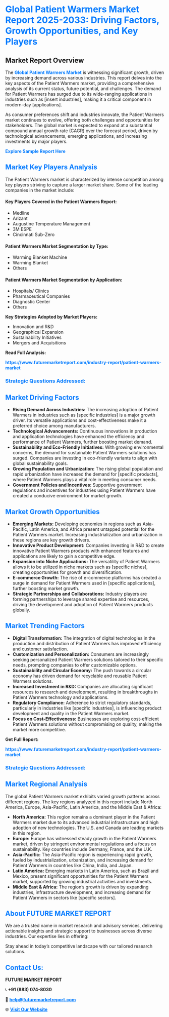 <h1 style="color: #007BFF;">Global Patient Warmers Market Report 2025-2033: Driving Factors, Growth Opportunities, and Key Players</h1>

<section id="overview">
<h2>Market Report Overview</h2>
<p>The <a href="https://www.futuremarketreport.com/industry-report/patient-warmers-market" style="color: #007BFF; text-decoration: none;"><strong>Global Patient Warmers Market</strong></a> is witnessing significant growth, driven by increasing demand across various industries. This report delves into the key aspects of the Patient Warmers market, providing a comprehensive analysis of its current status, future potential, and challenges. The demand for Patient Warmers has surged due to its wide-ranging applications in industries such as [insert industries], making it a critical component in modern-day [applications].</p>
<p>As consumer preferences shift and industries innovate, the Patient Warmers market continues to evolve, offering both challenges and opportunities for stakeholders. The global market is expected to expand at a substantial compound annual growth rate (CAGR) over the forecast period, driven by technological advancements, emerging applications, and increasing investments by major players.</p>
</section>

<section id="overview">
<p><a href="https://www.futuremarketreport.com/request-sample/reportId=52967" style="color: #007BFF; text-decoration: none;"><strong>Explore Sample Report Here</strong></a></p>
</section>

<section id="key-players">
<h2 style="color: #007BFF;">Market Key Players Analysis</h2>
<p>The Patient Warmers market is characterized by intense competition among key players striving to capture a larger market share. Some of the leading companies in the market include:</p>
<h4>Key Players Covered in the Patient Warmers Report:</h4>
<ul><li>Medline</li><li>Arizant</li><li>Augustine Temperature Management</li><li>3M ESPE</li><li>Cincinnati Sub-Zero</li></ul>
<h4>Patient Warmers Market Segmentation by Type:</h4>
<ul><li>Warming Blanket Machine</li><li>Warming Blanket</li><li>Others</li></ul>

<h4>Patient Warmers Market Segmentation by Application:</h4>
<ul><li>Hospitals/ Clinics</li><li>Pharmaceutical Companies</li><li>Diagnostic Center</li><li>Others</li></ul>
<p><strong>Key Strategies Adopted by Market Players:</strong></p>
<ul>
<li>Innovation and R&D</li>
<li>Geographical Expansion</li>
<li>Sustainability Initiatives</li>
<li>Mergers and Acquisitions</li>
</ul>
</section>

<section>
<p><strong>Read Full Analysis: </strong></p><a href="https://www.futuremarketreport.com/industry-report/patient-warmers-market" style="color: #007BFF; text-decoration: none;"><strong>https://www.futuremarketreport.com/industry-report/patient-warmers-market</strong></a>
<h3 style="color: #007BFF;">Strategic Questions Addressed:</h3>
</section>

<section id="driving-factors">
<h2 style="color: #007BFF;">Market Driving Factors</h2>
<ul>
<li><strong>Rising Demand Across Industries:</strong> The increasing adoption of Patient Warmers in industries such as [specific industries] is a major growth driver. Its versatile applications and cost-effectiveness make it a preferred choice among manufacturers.</li>
<li><strong>Technological Advancements:</strong> Continuous innovations in production and application technologies have enhanced the efficiency and performance of Patient Warmers, further boosting market demand.</li>
<li><strong>Sustainability and Eco-Friendly Initiatives:</strong> With growing environmental concerns, the demand for sustainable Patient Warmers solutions has surged. Companies are investing in eco-friendly variants to align with global sustainability goals.</li>
<li><strong>Growing Population and Urbanization:</strong> The rising global population and rapid urbanization have increased the demand for [specific products], where Patient Warmers plays a vital role in meeting consumer needs.</li>
<li><strong>Government Policies and Incentives:</strong> Supportive government regulations and incentives for industries using Patient Warmers have created a conducive environment for market growth.</li>
</ul>
</section>

<section id="growth-opportunities">
<h2 style="color: #007BFF;">Market Growth Opportunities</h2>
<ul>
<li><strong>Emerging Markets:</strong> Developing economies in regions such as Asia-Pacific, Latin America, and Africa present untapped potential for the Patient Warmers market. Increasing industrialization and urbanization in these regions are key growth drivers.</li>
<li><strong>Innovative Product Development:</strong> Companies investing in R&D to create innovative Patient Warmers products with enhanced features and applications are likely to gain a competitive edge.</li>
<li><strong>Expansion into Niche Applications:</strong> The versatility of Patient Warmers allows it to be utilized in niche markets such as [specific niches], creating opportunities for growth and diversification.</li>
<li><strong>E-commerce Growth:</strong> The rise of e-commerce platforms has created a surge in demand for Patient Warmers used in [specific applications], further boosting market growth.</li>
<li><strong>Strategic Partnerships and Collaborations:</strong> Industry players are forming partnerships to leverage shared expertise and resources, driving the development and adoption of Patient Warmers products globally.</li>
</ul>
</section>

<section id="trending-factors">
<h2 style="color: #007BFF;">Market Trending Factors</h2>
<ul>
<li><strong>Digital Transformation:</strong> The integration of digital technologies in the production and distribution of Patient Warmers has improved efficiency and customer satisfaction.</li>
<li><strong>Customization and Personalization:</strong> Consumers are increasingly seeking personalized Patient Warmers solutions tailored to their specific needs, prompting companies to offer customizable options.</li>
<li><strong>Sustainability and Circular Economy:</strong> The push towards a circular economy has driven demand for recyclable and reusable Patient Warmers solutions.</li>
<li><strong>Increased Investment in R&D:</strong> Companies are allocating significant resources to research and development, resulting in breakthroughs in Patient Warmers technology and applications.</li>
<li><strong>Regulatory Compliance:</strong> Adherence to strict regulatory standards, particularly in industries like [specific industries], is influencing product development and quality in the Patient Warmers market.</li>
<li><strong>Focus on Cost-Effectiveness:</strong> Businesses are exploring cost-efficient Patient Warmers solutions without compromising on quality, making the market more competitive.</li>
</ul>
</section>

<section>
<p><strong>Get Full Report: </strong></p><a href="https://www.futuremarketreport.com/industry-report/patient-warmers-market" style="color: #007BFF; text-decoration: none;"><strong>https://www.futuremarketreport.com/industry-report/patient-warmers-market</strong></a>
<h3 style="color: #007BFF;">Strategic Questions Addressed:</h3>
</section>


<section id="regional-analysis">
<h2 style="color: #007BFF;">Market Regional Analysis</h2>
<p>The global Patient Warmers market exhibits varied growth patterns across different regions. The key regions analyzed in this report include North America, Europe, Asia-Pacific, Latin America, and the Middle East & Africa:</p>
<ul>
<li><strong>North America:</strong> This region remains a dominant player in the Patient Warmers market due to its advanced industrial infrastructure and high adoption of new technologies. The U.S. and Canada are leading markets in this region.</li>
<li><strong>Europe:</strong> Europe has witnessed steady growth in the Patient Warmers market, driven by stringent environmental regulations and a focus on sustainability. Key countries include Germany, France, and the U.K.</li>
<li><strong>Asia-Pacific:</strong> The Asia-Pacific region is experiencing rapid growth, fueled by industrialization, urbanization, and increasing demand for Patient Warmers in countries like China, India, and Japan.</li>
<li><strong>Latin America:</strong> Emerging markets in Latin America, such as Brazil and Mexico, present significant opportunities for the Patient Warmers market, supported by growing industrial activities and investments.</li>
<li><strong>Middle East & Africa:</strong> The region’s growth is driven by expanding industries, infrastructure development, and increasing demand for Patient Warmers in sectors like [specific sectors].</li>
</ul>
</section>

<footer>
<h2 style="color: #007BFF;">About FUTURE MARKET REPORT</h2>
<p>We are a trusted name in market research and advisory services, delivering actionable insights and strategic support to businesses across diverse industries. Our expertise lies in offering:</p>

<p>Stay ahead in today’s competitive landscape with our tailored research solutions.</p>

<h2 style="color: #007BFF;">Contact Us:</h2>
<p><strong>FUTURE MARKET REPORT</strong></p>
<p>📞 <strong>+91 (883) 074-8030</strong></p>
<p>📧 <strong><a href="mailto:help@futuremarketreport.com" style="color: #007BFF;">help@futuremarketreport.com</a></strong></p>
<p>🌐 <strong><a href="https://www.futuremarketreport.com/" style="color: #007BFF;">Visit Our Website</a></strong></p>
</footer>